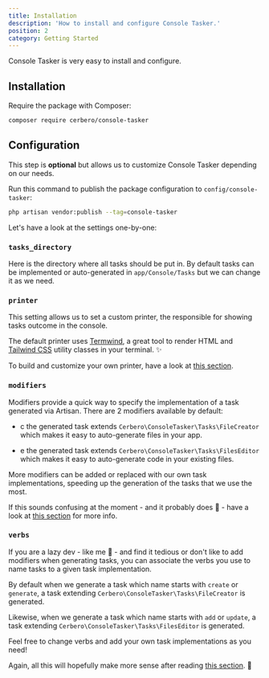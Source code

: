 ```yaml
---
title: Installation
description: 'How to install and configure Console Tasker.'
position: 2
category: Getting Started
---
```


Console Tasker is very easy to install and configure.

## Installation

Require the package with Composer:

```bash
composer require cerbero/console-tasker
```

## Configuration

This step is **optional** but allows us to customize Console Tasker depending on our needs.

Run this command to publish the package configuration to `config/console-tasker`:

```bash
php artisan vendor:publish --tag=console-tasker
```

Let's have a look at the settings one-by-one:


### `tasks_directory`

Here is the directory where all tasks should be put in. By default tasks can be implemented or auto-generated in `app/Console/Tasks` but we can change it as we need.


### `printer`

This setting allows us to set a custom printer, the responsible for showing tasks outcome in the console.

The default printer uses [Termwind](https://github.com/nunomaduro/termwind), a great tool to render HTML and [Tailwind CSS](https://tailwindcss.com) utility classes in your terminal. ✨

<alert>

To build and customize your own printer, have a look at [this section](building-printer).

</alert>

### `modifiers`

Modifiers provide a quick way to specify the implementation of a task generated via Artisan. There are 2 modifiers available by default:

- <badge>c</badge> the generated task extends `Cerbero\ConsoleTasker\Tasks\FileCreator` which makes it easy to auto-generate files in your app.

- <badge>e</badge> the generated task extends `Cerbero\ConsoleTasker\Tasks\FilesEditor` which makes it easy to auto-generate code in your existing files.

More modifiers can be added or replaced with our own task implementations, speeding up the generation of the tasks that we use the most.

<alert>

If this sounds confusing at the moment - and it probably does 🤔 - have a look at [this section](generating-tasks) for more info.

</alert>


### `verbs`

If you are a lazy dev - like me 🐼 - and find it tedious or don't like to add modifiers when generating tasks, you can associate the verbs you use to name tasks to a given task implementation.

By default when we generate a task which name starts with `create` or `generate`, a task extending `Cerbero\ConsoleTasker\Tasks\FileCreator` is generated.

Likewise, when we generate a task which name starts with `add` or `update`, a task extending `Cerbero\ConsoleTasker\Tasks\FilesEditor` is generated.

Feel free to change verbs and add your own task implementations as you need!

<alert>

Again, all this will hopefully make more sense after reading [this section](generating-tasks). 🙂

</alert>
